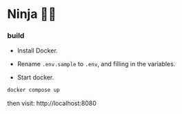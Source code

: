 # Ninja 🥷🏽

### build

- Install Docker.

- Rename `.env.sample` to `.env`, and filling in the variables.

- Start docker.

```bash
docker compose up
```

then visit: http://localhost:8080
